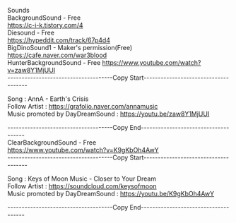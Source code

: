 Sounds   
BackgroundSound - Free   
https://c-i-k.tistory.com/4   
Diesound - Free   
https://hypeddit.com/track/67p4d4   
BigDinoSound1 - Maker's permission(Free)   
https://cafe.naver.com/war3blood   
HunterBackgroundSound - Free
https://www.youtube.com/watch?v=zaw8Y1MjUUI   
-------------------------------------Copy Start-------------------------------------

Song : AnnA - Earth's Crisis   
Follow Artist : https://grafolio.naver.com/annamusic   
Music promoted by DayDreamSound : https://youtu.be/zaw8Y1MjUUI

-------------------------------------Copy End-------------------------------------   
ClearBackgroundSound - Free   
https://www.youtube.com/watch?v=K9gKbOh4AwY   
-------------------------------------Copy Start-------------------------------------

Song : Keys of Moon Music - Closer to Your Dream   
Follow Artist : https://soundcloud.com/keysofmoon   
Music promoted by DayDreamSound : https://youtu.be/K9gKbOh4AwY

-------------------------------------Copy End-------------------------------------
